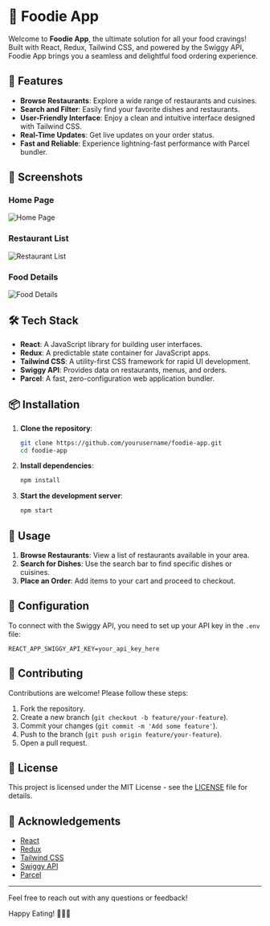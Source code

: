 # 🍔 Foodie App

Welcome to **Foodie App**, the ultimate solution for all your food cravings! Built with React, Redux, Tailwind CSS, and powered by the Swiggy API, Foodie App brings you a seamless and delightful food ordering experience.

## 🚀 Features

- **Browse Restaurants**: Explore a wide range of restaurants and cuisines.
- **Search and Filter**: Easily find your favorite dishes and restaurants.
- **User-Friendly Interface**: Enjoy a clean and intuitive interface designed with Tailwind CSS.
- **Real-Time Updates**: Get live updates on your order status.
- **Fast and Reliable**: Experience lightning-fast performance with Parcel bundler.

## 📸 Screenshots

### Home Page

![Home Page](./screenshots/homepage.png)

### Restaurant List

![Restaurant List](./screenshots/restaurant-list.png)

### Food Details

![Food Details](./screenshots/food-details.png)

## 🛠️ Tech Stack

- **React**: A JavaScript library for building user interfaces.
- **Redux**: A predictable state container for JavaScript apps.
- **Tailwind CSS**: A utility-first CSS framework for rapid UI development.
- **Swiggy API**: Provides data on restaurants, menus, and orders.
- **Parcel**: A fast, zero-configuration web application bundler.

## 📦 Installation

1. **Clone the repository**:

   ```sh
   git clone https://github.com/yourusername/foodie-app.git
   cd foodie-app
   ```

2. **Install dependencies**:

   ```sh
   npm install
   ```

3. **Start the development server**:
   ```sh
   npm start
   ```

## 🧩 Usage

1. **Browse Restaurants**: View a list of restaurants available in your area.
2. **Search for Dishes**: Use the search bar to find specific dishes or cuisines.
3. **Place an Order**: Add items to your cart and proceed to checkout.

## 🔧 Configuration

To connect with the Swiggy API, you need to set up your API key in the `.env` file:

```env
REACT_APP_SWIGGY_API_KEY=your_api_key_here
```

## 🤝 Contributing

Contributions are welcome! Please follow these steps:

1. Fork the repository.
2. Create a new branch (`git checkout -b feature/your-feature`).
3. Commit your changes (`git commit -m 'Add some feature'`).
4. Push to the branch (`git push origin feature/your-feature`).
5. Open a pull request.

## 📄 License

This project is licensed under the MIT License - see the [LICENSE](LICENSE) file for details.

## 🙏 Acknowledgements

- [React](https://reactjs.org/)
- [Redux](https://redux.js.org/)
- [Tailwind CSS](https://tailwindcss.com/)
- [Swiggy API](https://www.swiggy.com/)
- [Parcel](https://parceljs.org/)

---

Feel free to reach out with any questions or feedback!

Happy Eating! 🍕🍣🍔
